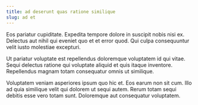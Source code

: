 ```yaml
---
title: ad deserunt quas ratione similique
slug: ad et
---
```


Eos pariatur cupiditate. Expedita tempore dolore in suscipit nobis nisi ex. Delectus aut nihil qui eveniet quo et et error quod. Qui culpa consequuntur velit iusto molestiae excepturi.

Ut pariatur voluptate est repellendus doloremque voluptatem id qui vitae. Sequi delectus ratione qui voluptate aliquid et quis itaque inventore. Repellendus magnam totam consequatur omnis ut similique.

Voluptatem veniam asperiores ipsum quo hic et. Eos earum non sit cum. Illo ad quia similique velit qui dolorem ut sequi autem. Rerum totam sequi debitis esse vero totam sunt. Doloremque aut consequatur voluptatem.
